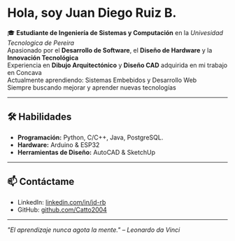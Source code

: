 # Hola, soy Juan Diego Ruiz B.

🎓 **Estudiante de Ingeniería de Sistemas y Computación** en la *Univesidad Tecnologica de Pereira*  
Apasionado por el **Desarrollo de Software**, el **Diseño de Hardware** y la **Innovación Tecnológica**  
Experiencia en **Dibujo Arquitectónico** y **Diseño CAD** adquirida en mi trabajo en Concava  
Actualmente aprendiendo: Sistemas Embebidos y Desarrollo Web  
Siempre buscando mejorar y aprender nuevas tecnologías

---

## 🛠️ Habilidades
- **Programación:** Python, C/C++, Java, PostgreSQL. 
- **Hardware:** Arduino & ESP32
- **Herramientas de Diseño:** AutoCAD & SketchUp

---

## 📫 Contáctame
- LinkedIn: [linkedin.com/in/jd-rb](https://www.linkedin.com/in/jd-rb/)
- GitHub: [github.com/Catto2004](https://github.com/Catto2004)
---

*"El aprendizaje nunca agota la mente." – Leonardo da Vinci*
